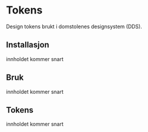 # Tokens

Design tokens brukt i domstolenes designsystem (DDS).

## Installasjon

innholdet kommer snart

## Bruk

innholdet kommer snart

## Tokens

innholdet kommer snart